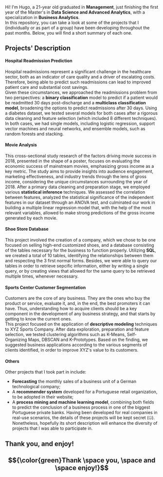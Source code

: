 Hi! I'm Hugo, a 21-year old graduated in **Management**, just finishing the first year of the Master's in **Data Science and Advanced Analytics**, with a specialization in **Business Analytics**. <br>
In this repository, you can take a look at some of the projects that I (individually or as part of a group) have been developing throughout the past months. Below, you will find a short summary of each one. <br>

## Projects' Description
#### Hospital Readmission Prediction
Hospital readmissions represent a significant challenge in the healthcare sector, both as an indicator of care quality and a driver of escalating costs. Therefore, being able to predict such readmissions can lead to improved patient care and substantial cost savings. <br>
Given these circumstances, we approached the readmissions problem from two perspectives: a **binary classification** model to predict if a patient would be readmitted 30 days post-discharge and a **multiclass classification model**, broadening the options to predict readmissions after 30 days. Using a diabetes dataset, we tested several models for both cases after a rigorous data cleaning and feature selection (which included 8 different techniques). In both cases, we had single models, including logistic regression, support vector machines and neural networks, and ensemble models, such as random forests and stacking.

#### Movie Analysis
This cross-sectional study research of the factors driving movie success in 2018, presented in the shape of a poster, focuses on evaluating the economic success of mainstream movies, emphasizing gross income as a key metric. The study aims to provide insights into audience engagement, marketing effectiveness, and industry trends through the lens of gross income, considering the unique circumstances surrounding the year of 2018.
After a primary data cleaning and preparation stage, we employed various **statistical inference** techniques. We assessed the correlation between features, analyzed the statistical significance of the independent features in our dataset through an ANOVA test, and culminated our work in building a multiple linear regression model that, with the help of the most relevant variables, allowed to make strong predictions of the gross income generated by each movie.

#### Shoe Store Database
This project involved the creation of a company, which we chose to be one focused on selling high-end customized shoes, and a database consisting of the tables necessary for the business to function properly. Utilizing **SQL**, we created a total of 10 tables, identifying the relationships between them and respecting the 3 first normal forms. Besides, we were able to query our tables in order to retrieve sepcific information, either by writing a single query, or by creating views that allowed for the same query to be retrieved multiple times, whenever necessary.

#### Sports Center Customer Segmentation
Customers are the core of any business. They are the ones who buy the product or service, evaluate it, and, in the end, the best promoters it can have. Thus, understanding how to acquire clients should 
be a key component in the development of any business strategy, and that starts by getting to know the current ones. <br>
This project focused on the application of **descriptive modeling** techniques to XYZ Sports Company. After data exploration, preparation and feature selection, we tested clustering algorithms such as K-Means, Self-Organizing Maps, DBSCAN and K-Prototypes. Based on the finding, we suggested business applications according to the various segments of clients identified, in order to improve XYZ's value to its customers.

#### Others
Other projects that I took part in include:
* **Forecasting** the monthly sales of a business unit of a German technological company;
* A **recommender system** developed for a Portuguese retail organization, to be adopted in their website;
* A **process mining and machine learning model**, combining both fields to predict the conclusion of a business process in one of the biggest Portuguese private banks.
Having been developed for real companies in real-use scenarios, the details of these projects will be kept secret (🤐). Nonetheless, hopefully its short description will enhance the diversity of projects that I was able to participate in.

## Thank you, and enjoy!

## $${\color{green}Thank \space you, \space and \space enjoy!}$$
